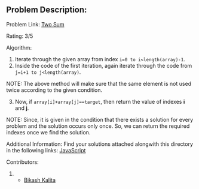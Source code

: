 ## Problem Description:

Problem Link: [Two Sum](https://leetcode.com/problems/two-sum/)

Rating: 3/5

Algorithm:
1. Iterate through the given array from index `i=0 to i<length(array)-1`.
2. Inside the code of the first iteration, again iterate through the code from `j=i+1 to j<length(array)`.

NOTE: The above method will make sure that the same element is not used twice according to the given condition.

3. Now, if `array[i]+array[j]==target`, then return the value of indexes **i** and **j**.

NOTE: Since, it is given in the condition that there exists a solution for every problem and the solution occurs only once. So, we can return the required indexes once we find the solution.

Additional Information: 
Find your solutions attached alongwith this directory in the following links:
[JavaScript](./1.Two_Sum.js)

Contributors: 

1. - [Bikash Kalita](https://www.github.com/bikash-kalita-code)

